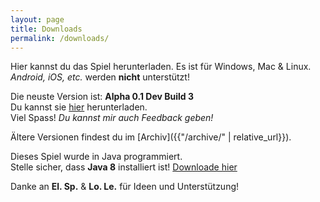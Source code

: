 ```yaml
---
layout: page
title: Downloads
permalink: /downloads/
---
```


Hier kannst du das Spiel herunterladen. Es ist für Windows, Mac & Linux.  
*Android, iOS, etc.* werden **nicht** unterstützt!

Die neuste Version ist: **Alpha 0.1 Dev Build 3**  
Du kannst sie [hier](https://github.com/nilshindermann/AppleVsApples/releases/download/Alpha-0.1-4/Apple.vs.Apples.0.1-4-Alpha.jar) herunterladen.  
Viel Spass! *Du kannst mir auch Feedback geben!*

Ältere Versionen findest du im [Archiv]({{"/archive/" | relative_url}}).

Dieses Spiel wurde in Java programmiert.  
Stelle sicher, dass **Java 8** installiert ist! [Downloade hier](https://www.java.com/de/download/)

Danke an **El. Sp.** & **Lo. Le.** für Ideen und Unterstützung!


[IntelliJ]: https://www.jetbrains.com/de-de/idea/
[Java]: https://www.java.com/de/
[Jackson]: https://github.com/FasterXML/jackson
